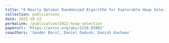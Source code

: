 ```yaml
---
title: "A Nearly Optimal Randomized Algorithm for Explorable Heap Selection"
collection: publications
date: 2022-10-12
permalink: /publication/2022-heap-selection
paperurl: 'https://arxiv.org/abs/2210.05982'
coauthors: 'Sander Borst, Daniel Dadush, Danish Kashaev'
---
```

